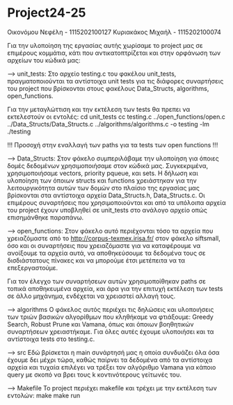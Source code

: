 # Project24-25

Οικονόμου Νεφέλη - 1115202100127
Κυριακάκος Μιχαήλ - 1115202100074

Για την υλοποίηση της εργασίας αυτής χωρίσαμε το project μας σε επιμέρους κομμάτια, κάτι που αντικατοπτρίζεται και στην ορφάνωση των αρχείων του κώδικά μας:

--> unit_tests:
Στο αρχείο testing.c του φακέλου unit_tests, πραγματοποιούνται τα αντίστοιχα unit tests για τις διάφορες συναρτήσεις του project που βρίσκονται στους φακέλους Data_Structs, algorithms, open_functions.

Για την μεταγλώττιση και την εκτέλεση των tests θα πρεπει να εκτελεστούν οι εντολές:
cd unit_tests
cc testing.c ../open_functions/open.c ../Data_Structs/Data_Structs.c ../algorithms/algorithms.c -o testing -lm
./testing

!!! Προσοχή στην εναλλαγή των paths για τα tests των open functions !!!

--> Data_Structs:
Στον φάκελο συμπεριλάβαμε την υλοποίηση για όποιες δομές δεδομένων χρησιμοποιήσαμε στον κώδικά μας. Συγκεκριμένα, χρησιμοποιήσαμε vectors, priority pqueue, και sets. Η δήλωση και υλοποίηση των όποιων structs και functions χρειάστηκαν για την λειτουργικότητα αυτών των δομών στο πλαίσιο της εργασίας μας βρίσκονται στα αντίστοιχα αρχεία Data_Structs.h, Data_Structs.c. Οι επιμέρους συναρτήσεις που χρησιμοποιούνται και από τα υπόλοιπα αρχεία του project έχουν υποβληθεί σε unit_tests στο ανάλογο αρχείο οπώς επισημάνθηκε παραπάνω.

--> open_functions:
Στον φάκελο αυτό περιέχονται τόσο τα αρχεία που χρειαζόμαστε από το http://corpus-texmex.irisa.fr/ στον φάκελο siftsmall, όσο και οι συναρτήσεις που χρειαζόμαστε για να καταφέρουμε να ανοίξουμε τα αρχεία αυτά, να αποθηκεύσουμε τα δεδομένα τους σε δισδιάστατους πίνακες και να μπορούμε έτσι μετέπειτα να τα επεξεργαστούμε.

Για τον έλεγχο των συναρτήσεων αυτών χρησιμοποίθηκαν paths σε τοπικά αποθηκευμένα αρχεία, και άρα για την επιτυχή εκτέλεση των tests σε άλλο μηχάνημα, ενδέχεται να χρειαστεί αλλαγή τους.

--> algorithms
Ο φάκελος αυτός περιέχει τις δηλώσεις και υλοποιήσεις των τριών βασικών αλγορίθμων που κληθήκαμε να φτιάξουμε: Greedy Search, Robust  Prune και Vamana, όπως και όποιων βοηθητικών συναρτήσεων χρειαστήκαμε. Για όλες αυτές έχουμε υλοποιήσει και τα αντίστοιχα tests στο testing.c.

--> src
Εδώ βρίσκεται η main συνάρτησή μας η οποία συνδυάζει όλα όσα έχουμε δει μέχρι τώρα, καθώς παίρνει τα δεδομένα από τα αντίστοιχα αρχεία και τυχαία επιλέγει να τρέξει τον αλγόριθμο Vamana για κάποιο query με σκοπό να βρει τους k κοντινότερους γείτωνές του.

--> Makefile
Το project περιέχει makefile και τρέχει με την εκτέλεση των εντολών: 
make 
make run
